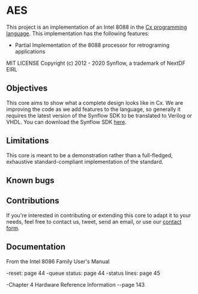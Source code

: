 # AES

This project is an implementation of an Intel 8088 in the [Cx programming language](http://cx-lang.org). This implementation has the following features:
 - Partial Implementation of the 8088 processor for retrograming applications

MIT LICENSE
Copyright (c) 2012 - 2020 Synflow, a trademark of NextDF EIRL

## Objectives

This core aims to show what a complete design looks like in Cx. We are improving the code as we add features to the language, so generally it requires the latest version of the Synflow SDK to be translated to Verilog or  VHDL. You can download the Synflow SDK [here](https://www.synflow.com/download).

## Limitations

This core is meant to be a demonstration rather than a full-fledged, exhaustive standard-compliant implementation of the standard.

## Known bugs

## Contributions

If you're interested in contributing or extending this core to adapt it to your needs, feel free to contact us, tweet, send an email, or use our [contact form](https://www.synflow.com/contact).

## Documentation
From the Intel 8086 Family User's Manual

-reset: page 44
-queue status: page 44
-status lines: page 45

-Chapter 4 Hardware Reference Information
--page 143
